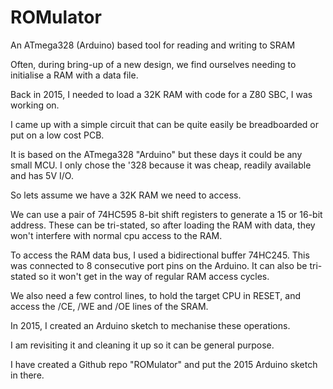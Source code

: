 # ROMulator
An ATmega328 (Arduino) based tool for reading and writing to SRAM


Often, during bring-up of a new design, we find ourselves needing to initialise a RAM with a data file.

Back in 2015, I needed to load a 32K RAM with code for a Z80 SBC, I was working on.

I came up with a simple circuit that can be quite easily be breadboarded or put on a low cost PCB.

It is based on the ATmega328 "Arduino" but these days it could be any small MCU. I only chose the '328 because it was cheap, readily available and has 5V I/O.

So lets assume we have a 32K RAM we need to access.

We can use a pair of 74HC595 8-bit shift registers to generate a 15 or 16-bit address.  These can be tri-stated, so after loading the RAM with data, they won't interfere with normal cpu access to the RAM.

To access the RAM data bus, I used a bidirectional buffer 74HC245. This was connected to 8 consecutive port pins on the Arduino. It can also be tri-stated so it won't get in the way of regular RAM access cycles.

We also need a few control lines, to hold the target CPU in RESET, and access the /CE, /WE and /OE lines of the SRAM.

In 2015, I created an Arduino sketch to mechanise these operations.

I am revisiting it and cleaning it up so it can be general purpose.

I have created a Github repo "ROMulator" and put the 2015 Arduino sketch in there.
